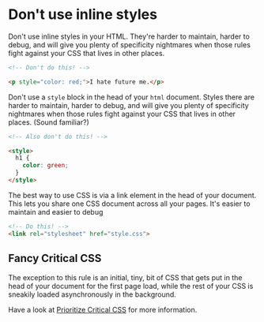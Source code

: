# Don't use inline styles

Don't use inline styles in your HTML. They're harder to maintain, harder to debug, and will give you plenty of specificity nightmares when those rules fight against your CSS that lives in other places.

```html
<!-- Don't do this! -->

<p style="color: red;">I hate future me.</p>
```

Don't use a `style` block in the head of your `html` document. Styles there are harder to maintain, harder to debug, and will give you plenty of specificity nightmares when those rules fight against your CSS that lives in other places. (Sound familiar?)

```html
<!-- Also don't do this! -->

<style>
  h1 {
    color: green;
  }
</style>
```

The best way to use CSS is via a link element in the head of your document. This lets you share one CSS document across all your pages. It's easier to maintain and easier to debug

```html
<!-- Do this! -->
<link rel="stylesheet" href="style.css">
```

## Fancy Critical CSS

The exception to this rule is an initial, tiny, bit of CSS that gets put in the head of your document for the first page load, while the rest of your CSS is sneakily loaded asynchronously in the background.

Have a look at [Prioritize Critical CSS](https://developers.google.com/speed/pagespeed/service/PrioritizeCriticalCss) for more information.
